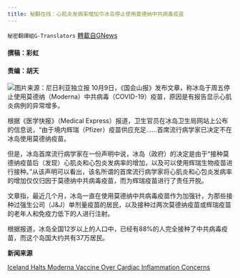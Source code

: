 ```yaml
---
title: 秘翻在线：心肌炎发病率增加令冰岛停止使用莫德纳中共病毒疫苗
---
```

`秘密翻譯組G-Translators` [轉載自GNews](https://gnews.org/zh-hans/1584828/)

#### 撰稿：彩虹    

#### 责编：胡天    
![](https://assets.gnews.org/wp-content/uploads/2021/10/image-174.png)图片来源：尼日利亚独立报
10月9日，《国会山报》发布文章，称冰岛于周五停止使用莫德纳（Moderna）中共病毒（COVID-19）疫苗，原因是有报告显示心肌炎病例的异常增多。

根据《医学快报》（Medical Express）报道，卫生官员在冰岛卫生局网站上公布的信息说，“由于境内辉瑞（Pfizer）疫苗供应充足……首席流行病学家已决定不在冰岛使用莫德纳疫苗。

但是，冰岛首席流行病学家在一份声明中说，冰岛（政府）的决定是由于“接种莫德纳疫苗后（发现）心肌炎和心包炎发病率的增加，以及可以使用辉瑞生物疫苗进行接种。”从该声明可以看出，该名所谓的首席流行病学家将心肌炎和心包炎发病率的增加仅仅归因于莫德纳中共病毒疫苗，而为辉瑞疫苗进行了责任开脱。

文章指，最近几个月，冰岛一直在使用莫德纳中共病毒疫苗作为加强针，为那些接种过强生公司（J&J）单剂量疫苗的居民，以及接种过两次莫德纳疫苗或辉瑞疫苗的老年人和免疫力低下的人进行注射。

根据报道，冰岛全国12岁以上的人口中，已经有88%的人完全接种了中共病毒疫苗，而这个岛国大约共有37万居民。

**新闻来源**

[Iceland Halts Moderna Vaccine Over Cardiac Inflammation Concerns](https://www.newsmax.com/newsfront/iceland-moderna-vaccine-covid/2021/10/09/id/1039810/)

